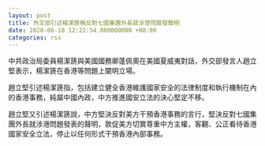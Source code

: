 ```yaml
---
layout: post
title: 外交部引述楊潔篪稱反對七國集團外長就涉港問題發聲明
date: 2020-06-18 12:22:54.000000000 +08:00
categories: rss
---
```


中共政治局委員楊潔篪與美國國務卿蓬佩奧在美國夏威夷對話，外交部發言人趙立堅表示，楊潔篪在香港等問題上闡明立場。

趙立堅引述楊潔篪指，包括建立健全香港維護國家安全的法律制度和執行機制在內的香港事務，純屬中國內政，中方推進國安立法的決心堅定不移。

趙立堅又引述楊潔篪說，中方堅決反對美方干預香港事務的言行，堅決反對七國集團外長就涉港問題發表的聲明，敦促美方切實尊重中方主權，客觀、公正看待香港國家安全立法，停止以任何形式干預香港內部事務。
